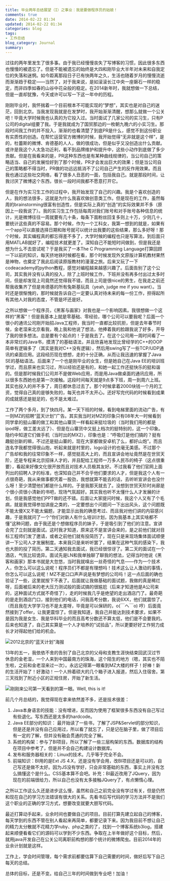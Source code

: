 ```yaml
---
title: 毕业两年总结展望（I）之事业：我是要做程序员的姑娘！
comments: true
date: 2014-02-22 01:34
updated: 2014-02-22 01:34
categories: blog
tags:
- 工作总结
blog_category: Journal
summary:
---
```


过往的两年里发生了很多事。由于我已经慢慢丧失了写博客的习惯，因此很多东西也慢慢的被遗忘了。但是不能被遗忘的始终是大四和刚毕业大半年对未来和自我定位的失落和迷惘。如今距离那段日子已有快两年之久，生活也随着岁月的慢慢流逝而渐渐趋于稳定——当然了，对于我来说，是如滚滚长江中央一座磐石一样的稳定，而非四季如春的山谷中花朵般的稳定。在2014新年时，我就想做一下总结，但是一直却犹豫，今天或许可以写一下这一年中的历程。

刚刚毕业时，我怀揣着一个目前根本不可能实现的“梦想”，其实也是对自己的迷茫，回到北京。当我发现我就是在发梦时，我开始渐渐清醒，想那么就做一个公关吧！毕竟大学时候我也认真的为它投入过。当时面试了几家公司的实习生，只有P公司的digital组要了我。于是我就成为了国贸那边的一枚朝九晚六的小实习生。那段时间我工作的并不投入，渐渐的也看清楚了到底PR是什么，感觉不到这份职业有实质性的创造。在帮忙运营官方微博的时候，我开始觉得“无非就是这个样”，是的，杜蕾斯的微博、肯德基的人人，做的很成功，但是似乎又没创造出什么贡献。或许是我这个人太急功近利，看不到品牌维护和提升中，这些小动作到底做了多少贡献。但是在我看来的是，PR这种东西也是有某种曲线规律的，当公司自己的策略适当、自己的发展恰好到了那个时候，PR才会发出巨大的效果；但是当公司自己的策略都不得当时，PR做的功远远抵消不了公司自己产生的反作用效果。而且我也通过这些社交网络，看了很多人丑恶的一面，包括我自己。就是那段时间，让我讨厌了微博这个东西，很长一段时间我都不愿意打开它。

但是在作为实习生工作的过程中，我开始发现了自己的兴趣。我是个喜欢创造的人，我的想法很多，这就是为什么我喜欢做创意类工作。但是现在的工作，虽然每周的brainstorming很富有创造性，但是实际上真的“创造”的实际效果并不多（原因上一段我说了）。我的实习生工作包括每周对我们账号和对手账号各种信息的统计，光是微博往往一周就要有几十条，每条下面粉丝回复多则上十万，少则几十，要统计这些真的不容易。那个时候，作为一个工科女，我第一想到的就是，如果有一个app可以直接选择日期和账号就可以统计出我要的这些结果，那么多好呀！那个时候，其实编程真的都忘得差不多了，大学时候的编程也只是写算法，到后面只用MATLAB就好了，编程技术就更差了。深知自己不能短时间做到，但是我还是想为什么不去尝试呢？于是我买了一本The C Programming Language打算回顾一下以前的知识，每天挤地铁时候都在看，那个时候发现外文原版计算机教材果然是神物，也奠定了我此后阅读原版教材的漫漫之旅。后来又玩了一下codeacademy的python教程，感觉对编程越来越感兴趣了。后面告别了这个公司，其实我并没有认真的投入，除了上班时候工作，下班并没有再多付出过太多时间，但是却发现上司竟然还觉得我不错，而且上司是很nice的男生，在我走之前还帮我收集齐了但是肯德基的所有兔斯基玩具（yeah, judge me if you want）。当时还是很惭愧的，那时候就告诉自己一定要认真对待未来的每一份工作，担得起所有其他人对我的态度，不管是坏还是好。

之所以想做一个程序员，《黑客与画家》对我也是一个影响因素。我很想做一个这样的“黑客”！但是我基本上就是零基础、零经验，哪个公司可以要我呢？后面一个很小的通讯公司刚开始招Java工程师，我当时一直都比较抗拒，但是去年春节时候，金老湿来北京看我，晚上我和他说了想法，他捧着我的脸跟我说了好多，开导了我的很多想法。总是要有个起点的！于是我去了。在这个公司用一周时间看了一本非常烂的Java书，摸清了的基础语法，并且欣喜地发现比曾经学的C++的OOP简单有逻辑多了（其实是我对C++没有逻辑），然后用swing写了一些TCP/UDP通讯的桌面应用。这段经历现在想想，走的十分正确，从而让我迅速的掌握了Java SE的基础语法。后面来了一个也是刚毕业的女生，但是她自己在Java EE的培训班学过，而且原来也实习过，所以经验还是有的，和她一起工作还挺快乐的挺和谐的。但是那时候我们公司并不是做Web应用，而是用Java做桌面的通讯应用，所以很多东西她也是第一次接触。这段时间每天就是9点多下班，周一到周六上班。其实也投入的并不多了，周日都休息过去了。那个时候拿着2000块钱一个月的工资，觉得自己真的是够失败的，每天也并不太开心。还好写完代码的时候看到成果的成就感还是挺足的，也不是太难过。

工作了两个多月，到了快四月。某一天下班的时候，看到电梯里面的流动广告，有一则MZ的招聘“蓝天计划”广告。其实我当时对MZ的印象只有08年大一时候看到同学拿的挺山寨的做工和其他山寨货一样看起来挺垃圾的（当时我们用的都是ipod呀，做工差太远了）、但是在山寨货中又挺上档次的挺特别的，这一个印象。隐约中知道它们做手机（当时出的MX2），印象也是：“呼吸灯是他们搞的？挺有趣挺创新的嘛，不过还是挺山寨的，现在大家都做安卓机了么，都好山炮”。而且连名字我都觉得很山炮，听起来就是村里的，logo设计的也毫无美感。不过那个广告却和我的往常印象不一样，感觉挺高大上的，而且宣讲会地址竟然是在世贸天阶，还是专程来北京招徕人才的，并且配给工程师一万多人民币的椅子（这点很重要），看起来好像文化很开放而且对技术人员极其友好。不过我看了他们官网上面列出的招聘人才的标准，也深知自己并不合乎他们要求的人才，但是我这个人有一点很奇葩，我从来做事都凭着一股劲，我想就算不能去的话，去听听宣讲会也没什么呀！至少清楚他们都是什么样的。于是我那天就去了。没想到世贸天阶时尚廊是个很小资很小清新的书吧，现场气氛超好。其实我也听不太懂什么人才发展的计划，但是我感觉他们PPT做的还不错。后面让大家提问时候，我这个人又有了个毛病，就是我觉得参加讲座之类的，一定要想出个问题问一下出出风头，这个问题既不能太傻X又不能太偏题，才能显示出我的确思考过、而且我对他们讲的内容感兴趣，于是我就问了一个“你们对新人有什么培训计划，因为我基本上其实啥都不懂”这种问题，由于我还是个想做程序员的妹子，于是吸引到了他们的注意。宣讲会完了立刻就是面试。这时我才知道，原来这不是宣讲会来的，是之前他们就对目标工程师们发了邀请，或者之前他们就有投简历了，现在只是来现场集体面试顺便讲一下公司人才发展制度。本来我只是来听听罢了，结果在这种气氛的感染下，我也大胆的投了简历。第二天通知我去面试，我已经很惊讶了。第二天的面试在一个酒店，气氛比较诡异。面试先是LN和我单独聊了聊我的想法，记得当时他说《黑客和画家》那本书就是大忽悠，当时我就嗅出一丝奇怪的气息——作为一个技术人，你怎么可以这么说呢！程序员们不都是有理想吗！技术这么让人激动的事情，你怎么可以这么说呢！MZ不是口口声声说是有梦想的公司吗！这一点后面的确也验证了一些，这里就按下不表了。后面就让我做基础的面试题，我做的真是稀烂呀，后面被后来的老大压力测试般的面试搞的很尴尬（后来才知道他是A公司来的，这种面试方式就不奇怪了），走的时候我几乎是绝望的走出酒店门了。最奇葩的是走到酒店门口，接到他们的电话，问我高考分数，我说6XX，他们就震惊了。（而且我在大学学习也不是太差呀，毕竟是可以保研的，o(￣ヘ￣o) 哼）后面竟然接到了offer，让我更震惊了。但是我知道，我自己并能达到技术要求，如果不是因为我是女生、我是华科毕业的而且高考分数还不算太低，他们是不会要我的。后来也知道了，自己其实算是一个人才培养的“试验品”，所以更要好好工作努力成长才对得起他们给的机会。

![2012北京的“蓝天计划”海报](http://m3.img.srcdd.com/farm4/d/2014/0222/12/D2A992F22FF3B7F3C9DF28A6DCF200D9_B500_900_500_666.jpeg)

13年的五一，我依依不舍的告别了自己北京的父母和支教生涯快结束回武汉过节休息的金老湿，一个人来到中国最南方的珠海，这个陌生的地方（嗯，其实也不陌生啦，之前和金老湿来过一次）。永远记得第一眼看到MZ大楼的样子！好棒！新的生活开始了！好激动！一个人拎着硕大的几个箱子进入报道，然后入住宿舍。第三天找到了附近小区的正规住房，开始了新生活。

![刚刚来公司第一天看到的第一眼。Well, this is it!](http://m1.img.srcdd.com/farm5/d/2014/0222/10/C435836F09E794875D4F46AA6FDCCB4B_B500_900_500_375.jpeg)

前几个月总结的，我觉得现在拿来依然差不多，还是技术很差：

1. Java本身语言的技能：没有增进，反而因为使用了框架很多东西没有自己写过有些退化。写东西还是太多的hardcode。
2. Java EE部分的知识： 最开始读了一些书，了解了JSP&Servlet的部分知识，但是还是并没有自己应用过，所以看了就忘了，只是记在脑子里，做了项目后有一定的了解，但并没有融会贯通的完全了解。
3. 系统的构架：参与了BI项目，所以了解了一些三层构架的东西。数据库的结构在项目中参考了，但是并不会自己构建设计数据库。
4. 发布和服务器相关的：Linux的技术。几乎等于完全不会。
5. 前端知识：BI用的是Ext JS 4.X，还是没有学会用，改BI项目还是可以的，自己写还是做不太好。因为JS没有学好，只会非常基础的东西，事实上并没有怎么搞懂这个是什么。CSS基本算不会吧。补充：BI最近改用了JQuery，因为现在的前端很给力，所以自己也没有太多接触JQuery了，有点懒惰心理。

之所以工作这么久还是进步这么慢，虽然和自己之前完全没有学过有关，但是仍然和现在自己的学习方法错误有很大的关系。先看书后写代码的学习方法并不是我们这个职业的正确的学习方式，想要改变就要大胆写代码。

最近打算动手起来，业余时间也要做自己的项目。目前打算先建立起自己的博客，每天学到的东西不管在别人看起来再简单，都要记录下来。因为我目前不想让自己的精力太分散就不花精力学ruby、php之类的了，找到一个博客系统b3log，搭建起来顺便看看它们的源码可以学到不少东西。争取在上半年做好这个目标，然后，就用java开发自己在公关公司离职前构想的那个统计的微博爬虫。目前2014年的业余计划就是这样。

工作上，学会时间管理，每个需求前都要估算下自己需要的时间，做好后写下自己每天的总结。

总体的目标，还是不变。给自己三年的时间做到专业吧！加油！